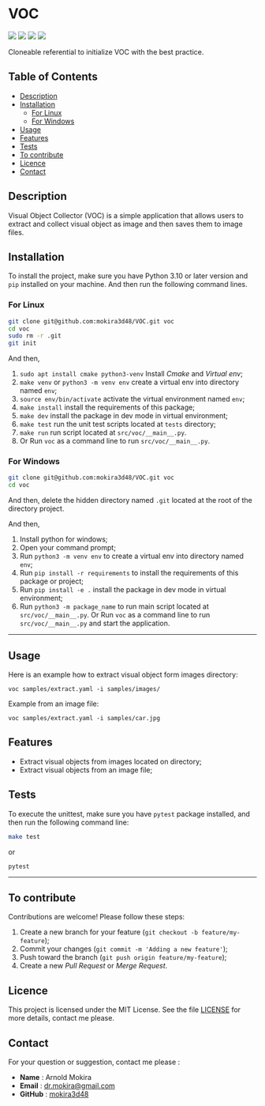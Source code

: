 # VOC
![](https://img.shields.io/badge/Python-3.10-blue)
![](https://img.shields.io/badge/LICENSE-MIT-%2300557f)
![](https://img.shields.io/badge/lastest-2025--03--26-green)
![](https://img.shields.io/badge/contact-dr.mokira%40gmail.com-blueviolet)

Cloneable referential to initialize VOC with the best practice.

## Table of Contents
- [Description](#description)
- [Installation](#installation)
  - [For Linux](#for-linux)
  - [For Windows](#for-windows)
- [Usage](#uage)
- [Features](#features)
- [Tests](#tests)
- [To contribute](#to-contribute)
- [Licence](#licence)
- [Contact](#contact)


## Description

Visual Object Collector (VOC) is a simple application that allows users
to extract and collect visual object as image and then saves them to image
files.

## Installation

To install the project, make sure you have Python 3.10 or later version
and `pip` installed on your machine. And then run the following command lines.

### For Linux

```bash
git clone git@github.com:mokira3d48/VOC.git voc
cd voc
sudo rm -r .git
git init
```

And then,

1. `sudo apt install cmake python3-venv` Install *Cmake* and *Virtual env*;
2. `make venv` or `python3 -m venv env` create a virtual env into directory
named `env`;
3. `source env/bin/activate` activate the virtual environment named `env`;
4. `make install` install the requirements of this package;
5. `make dev` install the package in dev mode in virtual environment;
6. `make test` run the unit test scripts located at `tests` directory;
7. `make run` run script located at `src/voc/__main__.py`.
8. Or Run `voc` as a command line to run `src/voc/__main__.py`.

### For Windows

```bash
git clone git@github.com:mokira3d48/VOC.git voc
cd voc
```

And then, delete the hidden directory named `.git` located at the root
of the directory project.

And then,

1. Install python for windows;
2. Open your command prompt;
3. Run `python3 -m venv env` to create a virtual env into directory
named `env`;
4. Run `pip install -r requirements` to install the requirements
of this package or project;
5. Run `pip install -e .` install the package in dev mode in virtual
environment;
6. Run `python3 -m package_name` to run main script located
at `src/voc/__main__.py`. Or Run `voc` as a command line
to run `src/voc/__main__.py` and start the application.


---

## Usage

Here is an example how to extract visual object form images directory:

```shell
voc samples/extract.yaml -i samples/images/
```

Example from an image file:

```shell
voc samples/extract.yaml -i samples/car.jpg
```

## Features

- Extract visual objects from images located on directory;
- Extract visual objects from an image file;

## Tests

To execute the unittest, make sure you have `pytest` package installed,
and then run the following command line:

```bash
make test 
```
or

```shell
pytest
```

---

## To contribute

Contributions are welcome! Please follow these steps:

1. Create a new branch for your feature (`git checkout -b feature/my-feature`);
2. Commit your changes (`git commit -m 'Adding a new feature'`);
3. Push toward the branch (`git push origin feature/my-feature`);
4. Create a new *Pull Request* or *Merge Request*.

## Licence

This project is licensed under the MIT License. See the file [LICENSE](LICENSE)
for more details, contact me please.

## Contact

For your question or suggestion, contact me please :

- **Name** : Arnold Mokira
- **Email** : dr.mokira@gmail.com
- **GitHub** : [mokira3d48](https://github.com/mokira3d48)
